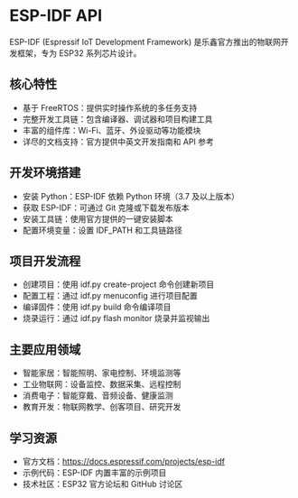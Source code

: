 # ESP-IDF API

ESP-IDF (Espressif IoT Development Framework) 是乐鑫官方推出的物联网开发框架，专为 ESP32 系列芯片设计。

## 核心特性

- 基于 FreeRTOS：提供实时操作系统的多任务支持
- 完整开发工具链：包含编译器、调试器和项目构建工具
- 丰富的组件库：Wi-Fi、蓝牙、外设驱动等功能模块
- 详尽的文档支持：官方提供中英文开发指南和 API 参考

## 开发环境搭建

- 安装 Python：ESP-IDF 依赖 Python 环境（3.7 及以上版本）
- 获取 ESP-IDF：可通过 Git 克隆或下载发布版本
- 安装工具链：使用官方提供的一键安装脚本
- 配置环境变量：设置 IDF_PATH 和工具链路径

## 项目开发流程

- 创建项目：使用 idf.py create-project 命令创建新项目
- 配置工程：通过 idf.py menuconfig 进行项目配置
- 编译固件：使用 idf.py build 命令编译项目
- 烧录运行：通过 idf.py flash monitor 烧录并监视输出

## 主要应用领域

- 智能家居：智能照明、家电控制、环境监测等
- 工业物联网：设备监控、数据采集、远程控制
- 消费电子：智能穿戴、音频设备、健康监测
- 教育开发：物联网教学、创客项目、研究开发

## 学习资源

- 官方文档：https://docs.espressif.com/projects/esp-idf
- 示例代码：ESP-IDF 内置丰富的示例项目
- 技术社区：ESP32 官方论坛和 GitHub 讨论区
